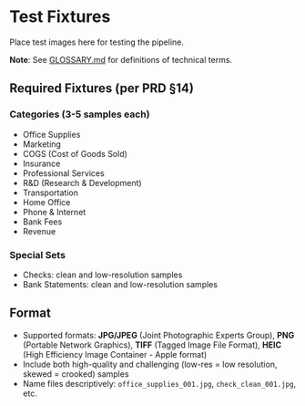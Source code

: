 # Test Fixtures

Place test images here for testing the pipeline.

**Note**: See [GLOSSARY.md](../GLOSSARY.md) for definitions of technical terms.

## Required Fixtures (per PRD §14)

### Categories (3-5 samples each)
- Office Supplies
- Marketing
- COGS (Cost of Goods Sold)
- Insurance
- Professional Services
- R&D (Research & Development)
- Transportation
- Home Office
- Phone & Internet
- Bank Fees
- Revenue

### Special Sets
- Checks: clean and low-resolution samples
- Bank Statements: clean and low-resolution samples

## Format

- Supported formats: **JPG/JPEG** (Joint Photographic Experts Group), **PNG** (Portable Network Graphics), **TIFF** (Tagged Image File Format), **HEIC** (High Efficiency Image Container - Apple format)
- Include both high-quality and challenging (low-res = low resolution, skewed = crooked) samples
- Name files descriptively: `office_supplies_001.jpg`, `check_clean_001.jpg`, etc.

